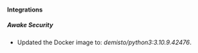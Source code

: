 #### Integrations
##### Awake Security
- Updated the Docker image to: *demisto/python3:3.10.9.42476*.
